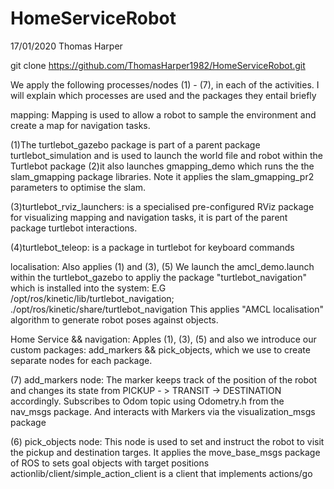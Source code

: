 # HomeServiceRobot
17/01/2020				Thomas Harper

git clone https://github.com/ThomasHarper1982/HomeServiceRobot.git

We apply the following processes/nodes (1) - (7), in each of the activities. I will explain which processes are used and the packages they entail briefly

mapping:
Mapping is used to allow a robot to sample the environment and create a map for navigation tasks.

(1)The turtlebot_gazebo package is part of a parent package turtlebot_simulation and is used to launch the world file and robot within the Turtlebot package
(2)it also launches gmapping_demo which runs the the slam_gmapping package libraries.
Note it applies the slam_gmapping_pr2 parameters to optimise the slam.

(3)turtlebot_rviz_launchers: is a specialised pre-configured RViz package for visualizing mapping and navigation tasks, it is part of the parent package turtlebot interactions.

(4)turtlebot_teleop: is a package in turtlebot for keyboard commands

localisation:
Also applies (1) and (3), 
(5) We launch the amcl_demo.launch within the turtlebot_gazebo to appliy the package "turtlebot_navigation" which is installed into the system:
E.G /opt/ros/kinetic/lib/turtlebot_navigation; ./opt/ros/kinetic/share/turtlebot_navigation
This applies "AMCL localisation" algorithm to generate robot poses against objects.

Home Service && navigation:
Apples (1), (3), (5) and also we introduce our custom packages: add_markers && pick_objects, which we use to create separate nodes for each package. 

(7) add_markers node: 
The marker keeps track of the position of the robot and changes its state from PICKUP - > TRANSIT -> DESTINATION accordingly.
Subscribes to Odom topic using Odometry.h from the nav_msgs package.
And interacts with Markers via the visualization_msgs package

(6) pick_objects  node: 
This node is used to set and instruct the robot to visit the pickup and destination targes.
It applies the move_base_msgs package of ROS to sets goal objects with target positions
actionlib/client/simple_action_client is a client that implements actions/go
